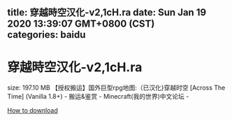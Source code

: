 
title: 穿越時空汉化-v2,1cH.ra
date: Sun Jan 19 2020 13:39:07 GMT+0800 (CST)    
categories: baidu
---

# 穿越時空汉化-v2,1cH.ra
size: 197.10 MB
 【授权搬运】国外巨型rpg地图:（已汉化}穿越时空 [Across The Time] (Vanilla 1.8+) - 搬运&鉴赏 - Minecraft(我的世界)中文论坛 -
 

[How to download](https://bpcam.bemobtrk.com/go/2ceec3aa-1ca2-46d6-b9ff-aaa5c184517c?jno=2594)